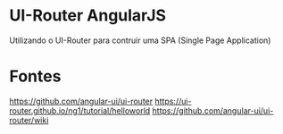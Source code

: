 # UI-Router AngularJS
Utilizando o UI-Router para contruir uma SPA (Single Page Application)

# Fontes
https://github.com/angular-ui/ui-router
https://ui-router.github.io/ng1/tutorial/helloworld
https://github.com/angular-ui/ui-router/wiki